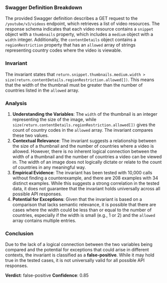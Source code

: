 ### Swagger Definition Breakdown
The provided Swagger definition describes a GET request to the `/youtube/v3/videos` endpoint, which retrieves a list of video resources. The response schema indicates that each video resource contains a `snippet` object with a `thumbnails` property, which includes a `medium` object with a `width` integer. Additionally, the `contentDetails` object contains a `regionRestriction` property that has an `allowed` array of strings representing country codes where the video is viewable.

### Invariant
The invariant states that `return.snippet.thumbnails.medium.width > size(return.contentDetails.regionRestriction.allowed[])`. This means that the width of the thumbnail must be greater than the number of countries listed in the `allowed` array.

### Analysis
1. **Understanding the Variables**: The `width` of the thumbnail is an integer representing the size of the image, while `size(return.contentDetails.regionRestriction.allowed[])` gives the count of country codes in the `allowed` array. The invariant compares these two values.
2. **Contextual Relevance**: The invariant suggests a relationship between the size of a thumbnail and the number of countries where a video is allowed. However, there is no inherent logical connection between the width of a thumbnail and the number of countries a video can be viewed in. The width of an image does not logically dictate or relate to the count of countries in any meaningful way.
3. **Empirical Evidence**: The invariant has been tested with 10,000 calls without finding a counterexample, and there are 208 examples with 34 distinct examples. While this suggests a strong correlation in the tested data, it does not guarantee that the invariant holds universally across all possible API responses.
4. **Potential for Exceptions**: Given that the invariant is based on a comparison that lacks semantic relevance, it is possible that there are cases where the width could be less than or equal to the number of countries, especially if the width is small (e.g., 1 or 2) and the `allowed` array contains multiple entries.

### Conclusion
Due to the lack of a logical connection between the two variables being compared and the potential for exceptions that could arise in different contexts, the invariant is classified as a **false-positive**. While it may hold true in the tested cases, it is not universally valid for all possible API responses. 

**Verdict**: false-positive
**Confidence**: 0.85
